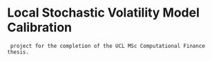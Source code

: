 # Local Stochastic Volatility Model Calibration

     project for the completion of the UCL MSc Computational Finance thesis. 
